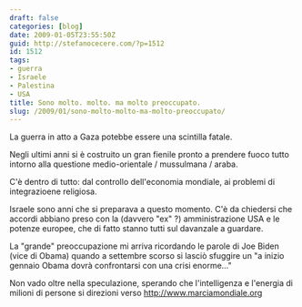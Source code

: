 ```yaml
---
draft: false
categories: [blog]
date: 2009-01-05T23:55:50Z
guid: http://stefanocecere.com/?p=1512
id: 1512
tags:
- guerra
- Israele
- Palestina
- USA
title: Sono molto. molto. ma molto preoccupato.
slug: /2009/01/sono-molto-molto-ma-molto-preoccupato/
---
```


La guerra in atto a Gaza potebbe essere una scintilla fatale.

Negli ultimi anni si è costruito un gran fienile pronto a prendere fuoco tutto intorno alla questione medio-orientale / mussulmana / araba.

C'è dentro di tutto: dal controllo dell'economia mondiale, ai problemi di integrazioene religiosa.

Israele sono anni che si preparava a questo momento. C'è da chiedersi che accordi abbiano preso con la (davvero "ex" ?) amministrazione USA e le potenze europee, che di fatto stanno tutti sul davanzale a guardare.

La "grande" preoccupazione mi arriva ricordando le parole di Joe Biden (vice di Obama) quando a settembre scorso si lasciò sfuggire un "a inizio gennaio Obama dovrà confrontarsi con una crisi enorme…"

Non vado oltre nella speculazione, sperando che l'intelligenza e l'energia di milioni di persone si direzioni verso <http://www.marciamondiale.org>